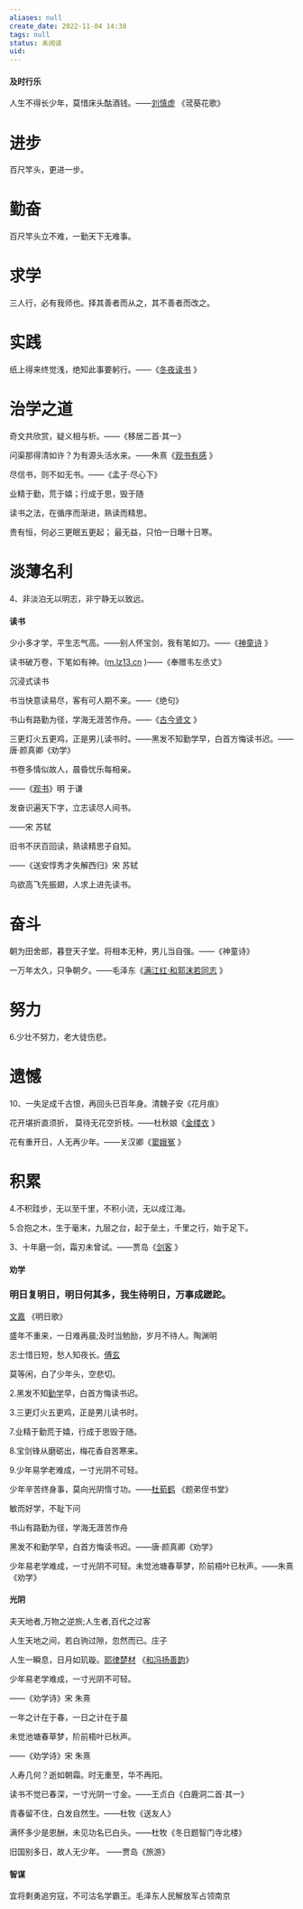 ```yaml
---
aliases: null
create_date: 2022-11-04 14:38
tags: null
status: 未阅读 
uid: 
---
```


#### 及时行乐
人生不得长少年，莫惜床头酤酒钱。——[刘慎虚](https://www.zhihu.com/search?q=%E5%88%98%E6%85%8E%E8%99%9A&search_source=Entity&hybrid_search_source=Entity&hybrid_search_extra=%7B%22sourceType%22%3A%22answer%22%2C%22sourceId%22%3A%22808364726%22%7D) 《茙葵花歌》

# 进步

百尺竿头，更进一步。

# 勤奋

百尺竿头立不难，一勤天下无难事。

# 求学

三人行，必有我师也。择其善者而从之，其不善者而改之。

# 实践

纸上得来终觉浅，绝知此事要躬行。——《[冬夜读书](https://www.zhihu.com/search?q=%E5%86%AC%E5%A4%9C%E8%AF%BB%E4%B9%A6&search_source=Entity&hybrid_search_source=Entity&hybrid_search_extra=%7B%22sourceType%22%3A%22answer%22%2C%22sourceId%22%3A%221734067996%22%7D) 》

# 治学之道

奇文共欣赏，疑义相与析。——《移居二首·其一》

问渠那得清如许？为有源头活水来。——朱熹《[观书有感](https://www.zhihu.com/search?q=%E8%A7%82%E4%B9%A6%E6%9C%89%E6%84%9F&search_source=Entity&hybrid_search_source=Entity&hybrid_search_extra=%7B%22sourceType%22%3A%22answer%22%2C%22sourceId%22%3A%221734067996%22%7D) 》

尽信书，则不如无书。——《孟子·尽心下》

业精于勤，荒于嬉；行成于思，毁于随

读书之法，在循序而渐进，熟读而精思。

贵有恒，何必三更眠五更起； 最无益，只怕一日曝十日寒。

# 淡薄名利

4、非淡泊无以明志，非宁静无以致远。

#### 读书

少小多才学，平生志气高。——别人怀宝剑，我有笔如刀。——《[神童诗](https://www.zhihu.com/search?q=%E7%A5%9E%E7%AB%A5%E8%AF%97&search_source=Entity&hybrid_search_source=Entity&hybrid_search_extra=%7B%22sourceType%22%3A%22answer%22%2C%22sourceId%22%3A%221734067996%22%7D) 》

读书破万卷，下笔如有神。([m.lz13.cn](https://link.zhihu.com/?target=https%3A//m.lz13.cn/) )——《奉赠韦左丞丈》

沉浸式读书

书当快意读易尽，客有可人期不来。——《绝句》

书山有路勤为径，学海无涯苦作舟。——《[古今贤文](https://www.zhihu.com/search?q=%E5%8F%A4%E4%BB%8A%E8%B4%A4%E6%96%87&search_source=Entity&hybrid_search_source=Entity&hybrid_search_extra=%7B%22sourceType%22%3A%22answer%22%2C%22sourceId%22%3A%221734067996%22%7D) 》

三更灯火五更鸡，正是男儿读书时。——黑发不知勤学早，白首方悔读书迟。——唐·颜真卿《劝学》

书卷多情似故人，晨昏忧乐每相亲。

——《[观书](https://www.zhihu.com/search?q=%E8%A7%82%E4%B9%A6&search_source=Entity&hybrid_search_source=Entity&hybrid_search_extra=%7B%22sourceType%22%3A%22article%22%2C%22sourceId%22%3A%22476507651%22%7D)》明 于谦

发奋识遍天下字，立志读尽人间书。

——宋 苏轼

旧书不厌百回读，熟读精思子自知。

——《送安惇秀才失解西归》宋 苏轼

鸟欲高飞先振翅，人求上进先读书。

# 奋斗

朝为田舍郎，暮登天子堂。将相本无种，男儿当自强。——《神童诗》

一万年太久，只争朝夕。——毛泽东《[满江红·和郭沫若同志](https://www.zhihu.com/search?q=%E6%BB%A1%E6%B1%9F%E7%BA%A2%C2%B7%E5%92%8C%E9%83%AD%E6%B2%AB%E8%8B%A5%E5%90%8C%E5%BF%97&search_source=Entity&hybrid_search_source=Entity&hybrid_search_extra=%7B%22sourceType%22%3A%22answer%22%2C%22sourceId%22%3A%22808364726%22%7D) 》

# 努力

6.少壮不努力，老大徒伤悲。

# 遗憾

10、一失足成千古恨，再回头已百年身。清魏子安《花月痕》

花开堪折直须折， 莫待无花空折枝。——杜秋娘《[金缕衣](https://www.zhihu.com/search?q=%E9%87%91%E7%BC%95%E8%A1%A3&search_source=Entity&hybrid_search_source=Entity&hybrid_search_extra=%7B%22sourceType%22%3A%22answer%22%2C%22sourceId%22%3A%22808364726%22%7D) 》

花有重开日，人无再少年。——关汉卿《[窦娥冤](https://www.zhihu.com/search?q=%E7%AA%A6%E5%A8%A5%E5%86%A4&search_source=Entity&hybrid_search_source=Entity&hybrid_search_extra=%7B%22sourceType%22%3A%22answer%22%2C%22sourceId%22%3A%22808364726%22%7D) 》

# 积累

4.不积跬步，无以至千里，不积小流，无以成江海。

5.合抱之木，生于毫末，九层之台，起于垒土，千里之行，始于足下。

3、十年磨一剑，霜刃未曾试。——贾岛《[剑客](https://www.zhihu.com/search?q=%E5%89%91%E5%AE%A2&search_source=Entity&hybrid_search_source=Entity&hybrid_search_extra=%7B%22sourceType%22%3A%22answer%22%2C%22sourceId%22%3A%221734067996%22%7D) 》

#### 劝学
### 明日复明日，明日何其多，我生待明日，万事成蹉跎。

[文嘉](https://www.zhihu.com/search?q=%E6%96%87%E5%98%89&search_source=Entity&hybrid_search_source=Entity&hybrid_search_extra=%7B%22sourceType%22%3A%22article%22%2C%22sourceId%22%3A%22479856585%22%7D) 《明日歌》

盛年不重来，一日难再晨;及时当勉励，岁月不待人。陶渊明

志士惜日短，愁人知夜长。[傅玄](https://www.zhihu.com/search?q=%E5%82%85%E7%8E%84&search_source=Entity&hybrid_search_source=Entity&hybrid_search_extra=%7B%22sourceType%22%3A%22article%22%2C%22sourceId%22%3A%22479856585%22%7D)

莫等闲，白了少年头，空悲切。

2.黑发不知[勤学](https://www.zhihu.com/search?q=%E5%8B%A4%E5%AD%A6&search_source=Entity&hybrid_search_source=Entity&hybrid_search_extra=%7B%22sourceType%22%3A%22answer%22%2C%22sourceId%22%3A%22657770471%22%7D)早，白首方悔读书迟。

3.三更灯火五更鸡，正是男儿读书时。

7.业精于勤荒于嬉，行成于思毁于随。

8.宝剑锋从磨砺出，梅花香自苦寒来。

9.少年易学老难成，一寸光阴不可轻。

少年辛苦终身事，莫向光阴惰寸功。——[杜荀鹤](https://www.zhihu.com/search?q=%E6%9D%9C%E8%8D%80%E9%B9%A4&search_source=Entity&hybrid_search_source=Entity&hybrid_search_extra=%7B%22sourceType%22%3A%22answer%22%2C%22sourceId%22%3A%221734067996%22%7D) 《题弟侄书堂》

敏而好学，不耻下问

书山有路勤为径，学海无涯苦作舟

黑发不和勤学早，白首方悔读书迟。——唐·颜真卿《劝学》

少年易老学难成，一寸光阴不可轻。未觉池塘春草梦，阶前梧叶已秋声。——朱熹《劝学》

#### 光阴

夫天地者,万物之逆旅;人生者,百代之过客

人生天地之间，若白驹过隙，忽然而已。庄子

人生一瞬息，日月如玑璇。[耶律楚材](http://www.shici007.com/z/77a4c536c43684e59f7509ffa07a186e.html) 《[和冯扬善韵](http://www.shici007.com/g/7f818455881dc8d34c5309a6dd38ec9a.html)》

少年易老学难成，一寸光阴不可轻。

——《劝学诗》宋 朱熹

一年之计在于春，一日之计在于晨

未觉池塘春草梦，阶前梧叶已秋声。

——《劝学诗》宋 朱熹

人寿几何？逝如朝霜。时无重至，华不再阳。

读书不觉已春深，一寸光阴一寸金。——王贞白《白鹿洞二首·其一》

青春留不住，白发自然生。——杜牧《送友人》

满怀多少是恩酬，未见功名已白头。——杜牧《冬日题智门寺北楼》

旧国别多日，故人无少年。 ——贾岛《旅游》

#### 智谋
宜将剩勇追穷寇，不可沽名学霸王。毛泽东人民解放军占领南京